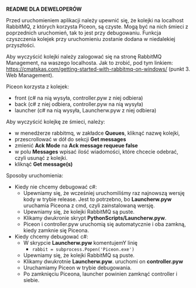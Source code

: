**README DLA DEWELOPERÓW**

Przed uruchomieniem aplikacji należy upewnić się, że kolejki na localhost RabbitMQ, z których korzysta Piceon, są czyste. Mogą być na nich śmieci z poprzednich uruchomień, tak to jest przy debugowaniu. Funkcja czyszczenia kolejek przy uruchomieniu zostanie dodana w niedalekiej przyszłości.

Aby wyczyścić kolejki należy zalogować się na stronę RabbitMQ Management, na waszego localhosta. Jak to zrobić, pod tym linkiem:
https://cmatskas.com/getting-started-with-rabbitmq-on-windows/ (punkt 3. Web Management).

Piceon korzysta z kolejek:
- front (c# na nią wysyła, controller.pyw z niej odbiera)
- back (c# z niej odbiera, controller.pyw na nią wysyła)
- launcher (c# na nią wysyła, Launcherw.pyw z niej odbiera)

Aby wyczyścić kolejkę ze śmieci, należy:
- w menedżerze rabbitmq, w zakładce **Queues**, kliknąć nazwę kolejki, 
- przescrollować w dół do sekcji **Get messages** 
- zmienić **Ack Mode** na **Ack message requeue false**
- w polu **Messages** wpisać ilość wiadomości, które chcecie odebrać, czyli usunąć z kolejki.
- kliknąć **Get message(s)** 

Sposoby uruchomienia:
- Kiedy nie chcemy debugować c#:
  - Upewniamy się, że wcześniej uruchomiliśmy raz najnowszą wersję kody w trybie release. Jest to potrzebno, bo **Launcherw.pyw** uruchamia Piceona z cmd, czyli zainstalowaną wersję.
  - Upewniamy się, że kolejki RabbitMQ są puste.
  - Klikamy dwukronie skrypt **PythonScripts/Launcherw.pyw**.
  - Piceon i controller.pyw uruchomią się automatycznie i oba zamkną, kiedy zamknie się Piceona.
- Kiedy chcemy debugować c#:
  - W skrypcie **Launcherw.pyw** komentujemY linię 
    - <code>rabbit = subprocess.Popen('Piceon.exe')</code>
  - Upewniamy się, że kolejki RabbitMQ są puste.
  - Klikamy dwukrotnie **Launcherw.pyw**. uruchomi on **controller.pyw**
  - Uruchamiamy Piceon w trybie debugowania.
  - Po zamknięciu Piceona, launcher powinien zamknąć controller i siebie.